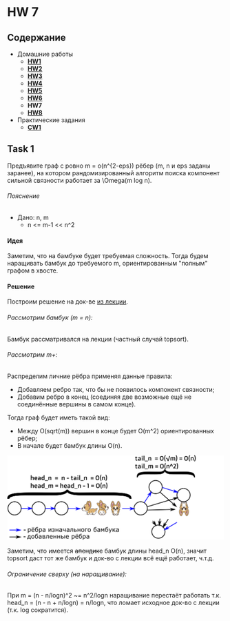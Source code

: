 # HW 7

## Содержание

* Домашние работы
    * [**HW1**](./../HW1/README.md)
    * [**HW2**](./../HW2/README.md)
    * [**HW3**](./../HW3/README.md)
    * [**HW4**](./../HW4/README.md)
    * [**HW5**](./../HW5/README.md)
    * [**HW6**](./../HW6/README.md)
    * **HW7**
    * [**HW8**](./../HW8/README.md)
* Практические задания
    * [**CW1**](./../CW1/README.md)

## Task 1

Предъявите граф с ровно m = o(n^{2-eps}) рёбер (m, n и eps заданы заранее), на котором рандомизированный алгоритм поиска
компонент сильной связности работает за \Omega(m log n).

###### Пояснение

* Дано: n, m
    * n <= m-1 << n^2

#### Идея

Заметим, что на бамбуке будет требуемая сложность. Тогда будем наращивать бамбук до требуемого m, ориентированным
"полным" графом в хвосте.

#### Решение

Построим решение на док-ве [из лекции](https://youtu.be/2gnY7BCu4fo?list=PLrV7qfjOKniv6161oy4z2ff_a5ljAM7iI&t=651).

###### Рассмотрим бамбук (m = n):

Бамбук рассматривался на лекции (частный случай topsort).

###### Рассмотрим m+:

Распределим личние рёбра применяя данные правила:

* Добавляем ребро так, что бы не появилось компонент связности;
* Добавим ребро в конец (соединяя две возможные ещё не соединённые вершины в самом конце).

Тогда граф будет иметь такой вид:

* Между O(sqrt(m)) вершин в конце будет O(m^2) ориентированных рёбер;
* В начале будет бамбук длины O(n).

![graph](./HW7_1.png)

Заметим, что имеется ~~апендикс~~ бамбук длины head_n O(n), значит topsort даст тот же бамбук и док-во с лекции всё ещё
работает, ч.т.д.

###### Ограничение сверху (на наращивание):

При m = (n - n/logn)^2 ~= n^2/logn наращивание перестаёт работать т.к. head_n = (n - n + n/logn) = n/logn, что ломает
исходное док-во с лекции (т.к. log сократится).


